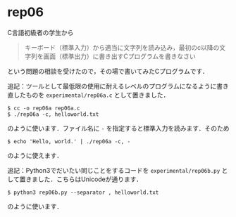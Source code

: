# rep06

C言語初級者の学生から

> キーボード（標準入力）から適当に文字列を読み込み，最初のc以降の文字列を画面（標準出力）に書き出すCプログラムを書きなさい

という問題の相談を受けたので，その場で書いてみたCプログラムです．

追記：ツールとして最低限の使用に耐えるレベルのプログラムになるように書き直したものを `experimental/rep06a.c` として置きました．

```
$ cc -o rep06a rep06a.c
$ ./rep06a -c, helloworld.txt
```

のように使います．ファイル名に `-` を指定すると標準入力を読みます．そのため

```
$ echo 'Hello, world.' | ./rep06a -c, -
```

のように使えます．

追記：Python3でだいたい同じことをするコードを `experimental/rep06b.py` として置きました．こちらはUnicodeが通ります．

```
$ python3 rep06b.py --separator , helloworld.txt
```

のように使います．
